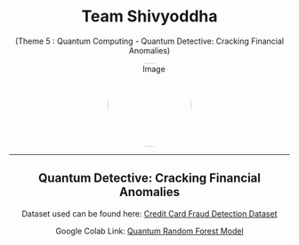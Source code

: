 <h1 align="center">Team Shivyoddha</h1> 
<p align="center">(Theme 5 : Quantum Computing - Quantum Detective: Cracking Financial 
Anomalies)</p>
<p align="center">
    <img src="https://github.com/user-attachments/assets/828f2d93-b7fb-48ce-b8e6-74bfc4130173" alt="Image" style="width: 150px; height: 150px; border-radius: 50%;">
</p>

<hr color="black" size="1"/>

<div align="center">
    <h2>Quantum Detective: Cracking Financial Anomalies</h2>
    <p>Dataset used can be found here: <a href="https://www.kaggle.com/datasets/mlg-ulb/creditcardfraud/data">Credit Card Fraud Detection Dataset</a></p>
    <p>Google Colab Link: <a href="https://colab.research.google.com/drive/1ryQ9zwBUk0oRlx3JE8wOo9pDDs5xJqlM?usp=sharing">Quantum Random Forest Model</a></p>
</div>
